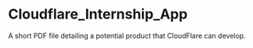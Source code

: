 # Cloudflare_Internship_App
A short PDF file detailing a potential product that CloudFlare can develop. 
